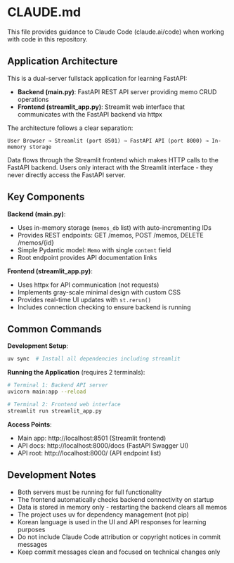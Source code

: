 # CLAUDE.md

This file provides guidance to Claude Code (claude.ai/code) when working with code in this repository.

## Application Architecture

This is a dual-server fullstack application for learning FastAPI:

- **Backend (main.py)**: FastAPI REST API server providing memo CRUD operations
- **Frontend (streamlit_app.py)**: Streamlit web interface that communicates with the FastAPI backend via httpx

The architecture follows a clear separation:
```
User Browser → Streamlit (port 8501) → FastAPI API (port 8000) → In-memory storage
```

Data flows through the Streamlit frontend which makes HTTP calls to the FastAPI backend. Users only interact with the Streamlit interface - they never directly access the FastAPI server.

## Key Components

**Backend (main.py)**:
- Uses in-memory storage (`memos_db` list) with auto-incrementing IDs
- Provides REST endpoints: GET /memos, POST /memos, DELETE /memos/{id}
- Simple Pydantic model: `Memo` with single `content` field
- Root endpoint provides API documentation links

**Frontend (streamlit_app.py)**:
- Uses httpx for API communication (not requests)
- Implements gray-scale minimal design with custom CSS
- Provides real-time UI updates with `st.rerun()`
- Includes connection checking to ensure backend is running

## Common Commands

**Development Setup**:
```bash
uv sync  # Install all dependencies including streamlit
```

**Running the Application** (requires 2 terminals):
```bash
# Terminal 1: Backend API server
uvicorn main:app --reload

# Terminal 2: Frontend web interface
streamlit run streamlit_app.py
```

**Access Points**:
- Main app: http://localhost:8501 (Streamlit frontend)
- API docs: http://localhost:8000/docs (FastAPI Swagger UI)
- API root: http://localhost:8000/ (API endpoint list)

## Development Notes

- Both servers must be running for full functionality
- The frontend automatically checks backend connectivity on startup
- Data is stored in memory only - restarting the backend clears all memos
- The project uses uv for dependency management (not pip)
- Korean language is used in the UI and API responses for learning purposes
- Do not include Claude Code attribution or copyright notices in commit messages
- Keep commit messages clean and focused on technical changes only
